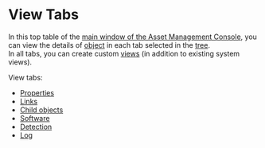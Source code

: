 # View Tabs
 
In this top table of the [main window of the Asset Management Console](../alvao-asset-management-console), you can view the details of [object](../../alvao-asset-management/objects-and-properties) in each tab selected in the [tree](object-tree).  
 In all tabs, you can create custom [views](../../alvao-asset-management/working-with-tables/table-views) (in addition to existing system views).
  
View tabs:
 
- [Properties](tab-view/properties)
- [Links](tab-view/links)
- [Child objects](tab-view/objects)
- [Software](tab-view/software)
- [Detection](tab-view/detection)
- [Log](tab-view/diary)
